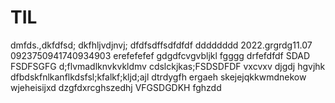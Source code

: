 # TIL
dmfds.,dkfdfsd;
dkfhljvdjnvj;
dfdfsdffsdfdfdf
dddddddd
2022.grgrdg11.07
0923750941740934903
erefefefef
gdgdfcvgvbljkl
fgggg
drfefdfdf
SDAD
FSDFSGFG
d;flvmadlknvkvkldmv
cdslckjkas;FSDSDFDF
vxcvxv
djgdj
hgvjhk
dfbdskfnlkanflkdsfsl;kfalkf;kljd;ajl
dtrdygfh
ergaeh
skejejqkkwmdnekow
wjeheisijxd
dzgfdxrcghszedhj
VFGSDGDKH
fghzdd
